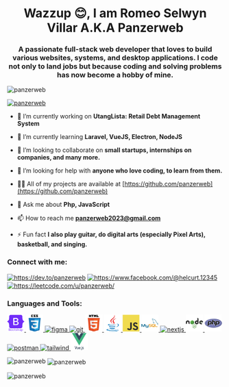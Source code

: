 <h1 align="center">Wazzup 😊, I am Romeo Selwyn Villar A.K.A Panzerweb</h1>
<h3 align="center">A passionate full-stack web developer that loves to build various websites, systems, and desktop applications. I code not only to land jobs but because coding and solving problems has now become a hobby of mine.</h3>

<p align="left"> <img src="https://komarev.com/ghpvc/?username=panzerweb&label=Profile%20views&color=0e75b6&style=flat" alt="panzerweb" /> </p>

<p align="left"> <a href="https://github.com/ryo-ma/github-profile-trophy"><img src="https://github-profile-trophy.vercel.app/?username=panzerweb" alt="panzerweb" /></a> </p>

- 🔭 I’m currently working on **UtangLista: Retail Debt Management System**

- 🌱 I’m currently learning **Laravel, VueJS, Electron, NodeJS**

- 👯 I’m looking to collaborate on **small startups, internships on companies, and many more.**

- 🤝 I’m looking for help with **anyone who love coding, to learn from them.**

- 👨‍💻 All of my projects are available at [https://github.com/panzerweb](https://github.com/panzerweb)

- 💬 Ask me about **Php, JavaScript**

- 📫 How to reach me **panzerweb2023@gmail.com**

- ⚡ Fun fact **I also play guitar, do digital arts (especially Pixel Arts), basketball, and singing.**

<h3 align="left">Connect with me:</h3>
<p align="left">
<a href="https://dev.to/https://dev.to/panzerweb" target="blank"><img align="center" src="https://raw.githubusercontent.com/rahuldkjain/github-profile-readme-generator/master/src/images/icons/Social/devto.svg" alt="https://dev.to/panzerweb" height="30" width="40" /></a>
<a href="https://fb.com/https://www.facebook.com/@helcurt.12345" target="blank"><img align="center" src="https://raw.githubusercontent.com/rahuldkjain/github-profile-readme-generator/master/src/images/icons/Social/facebook.svg" alt="https://www.facebook.com/@helcurt.12345" height="30" width="40" /></a>
<a href="https://www.leetcode.com/https://leetcode.com/u/panzerweb/" target="blank"><img align="center" src="https://raw.githubusercontent.com/rahuldkjain/github-profile-readme-generator/master/src/images/icons/Social/leet-code.svg" alt="https://leetcode.com/u/panzerweb/" height="30" width="40" /></a>
</p>

<h3 align="left">Languages and Tools:</h3>
<p align="left"> <a href="https://getbootstrap.com" target="_blank" rel="noreferrer"> <img src="https://raw.githubusercontent.com/devicons/devicon/master/icons/bootstrap/bootstrap-plain-wordmark.svg" alt="bootstrap" width="40" height="40"/> </a> <a href="https://www.w3schools.com/css/" target="_blank" rel="noreferrer"> <img src="https://raw.githubusercontent.com/devicons/devicon/master/icons/css3/css3-original-wordmark.svg" alt="css3" width="40" height="40"/> </a> <a href="https://www.figma.com/" target="_blank" rel="noreferrer"> <img src="https://www.vectorlogo.zone/logos/figma/figma-icon.svg" alt="figma" width="40" height="40"/> </a> <a href="https://git-scm.com/" target="_blank" rel="noreferrer"> <img src="https://www.vectorlogo.zone/logos/git-scm/git-scm-icon.svg" alt="git" width="40" height="40"/> </a> <a href="https://www.w3.org/html/" target="_blank" rel="noreferrer"> <img src="https://raw.githubusercontent.com/devicons/devicon/master/icons/html5/html5-original-wordmark.svg" alt="html5" width="40" height="40"/> </a> <a href="https://www.java.com" target="_blank" rel="noreferrer"> <img src="https://raw.githubusercontent.com/devicons/devicon/master/icons/java/java-original.svg" alt="java" width="40" height="40"/> </a> <a href="https://developer.mozilla.org/en-US/docs/Web/JavaScript" target="_blank" rel="noreferrer"> <img src="https://raw.githubusercontent.com/devicons/devicon/master/icons/javascript/javascript-original.svg" alt="javascript" width="40" height="40"/> </a> <a href="https://www.mysql.com/" target="_blank" rel="noreferrer"> <img src="https://raw.githubusercontent.com/devicons/devicon/master/icons/mysql/mysql-original-wordmark.svg" alt="mysql" width="40" height="40"/> </a> <a href="https://nextjs.org/" target="_blank" rel="noreferrer"> <img src="https://cdn.worldvectorlogo.com/logos/nextjs-2.svg" alt="nextjs" width="40" height="40"/> </a> <a href="https://nodejs.org" target="_blank" rel="noreferrer"> <img src="https://raw.githubusercontent.com/devicons/devicon/master/icons/nodejs/nodejs-original-wordmark.svg" alt="nodejs" width="40" height="40"/> </a> <a href="https://www.php.net" target="_blank" rel="noreferrer"> <img src="https://raw.githubusercontent.com/devicons/devicon/master/icons/php/php-original.svg" alt="php" width="40" height="40"/> </a> <a href="https://postman.com" target="_blank" rel="noreferrer"> <img src="https://www.vectorlogo.zone/logos/getpostman/getpostman-icon.svg" alt="postman" width="40" height="40"/> </a> <a href="https://tailwindcss.com/" target="_blank" rel="noreferrer"> <img src="https://www.vectorlogo.zone/logos/tailwindcss/tailwindcss-icon.svg" alt="tailwind" width="40" height="40"/> </a> <a href="https://vuejs.org/" target="_blank" rel="noreferrer"> <img src="https://raw.githubusercontent.com/devicons/devicon/master/icons/vuejs/vuejs-original-wordmark.svg" alt="vuejs" width="40" height="40"/> </a> </p>

<p><img align="left" src="https://github-readme-stats.vercel.app/api/top-langs?username=panzerweb&show_icons=true&locale=en&layout=compact" alt="panzerweb" /></p>

<p>&nbsp;<img align="center" src="https://github-readme-stats.vercel.app/api?username=panzerweb&show_icons=true&locale=en" alt="panzerweb" /></p>

<p><img align="center" src="https://github-readme-streak-stats.herokuapp.com/?user=panzerweb&" alt="panzerweb" /></p>
